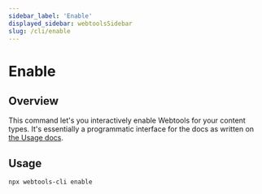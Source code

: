 ```yaml
---
sidebar_label: 'Enable'
displayed_sidebar: webtoolsSidebar
slug: /cli/enable
---
```


# Enable

## Overview

This command let's you interactively enable Webtools for your content types. It's essentially a programmatic interface for the docs as written on [the Usage docs](/usage).

## Usage

```
npx webtools-cli enable
```
